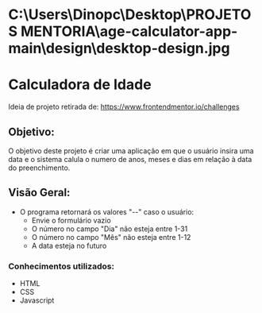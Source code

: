 # C:\Users\Dinopc\Desktop\PROJETOS MENTORIA\age-calculator-app-main\design\desktop-design.jpg

# Calculadora de Idade

Ideia de projeto retirada de: https://www.frontendmentor.io/challenges

## Objetivo:

O objetivo deste projeto é criar uma aplicação em que o usuário insira uma data e o sistema calula o numero de anos, meses e dias em relação à data do preenchimento.

## Visão Geral:

- O programa retornará os valores "--" caso o usuário: 
    - Envie o formulário vazio
    - O número no campo "Dia" não esteja entre 1-31
    - O número no campo "Mês" não esteja entre 1-12
    - A data esteja no futuro


### Conhecimentos utilizados:

- HTML
- CSS
- Javascript
